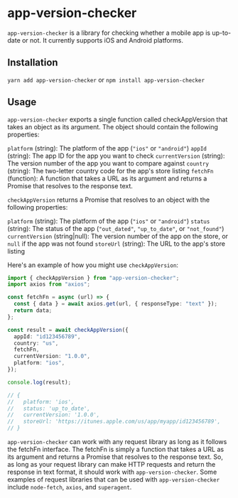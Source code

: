 # app-version-checker

`app-version-checker` is a library for checking whether a mobile app is up-to-date or not. It currently supports iOS and Android platforms.

## Installation

`yarn add app-version-checker` or `npm install app-version-checker`

## Usage

`app-version-checker` exports a single function called checkAppVersion that takes an object as its argument. The object should contain the following properties:

`platform` (string): The platform of the app (`"ios"` or `"android"`)
`appId` (string): The app ID for the app you want to check
`currentVersion` (string): The version number of the app you want to compare against
`country` (string): The two-letter country code for the app's store listing
`fetchFn` (function): A function that takes a URL as its argument and returns a Promise that resolves to the response text.

`checkAppVersion` returns a Promise that resolves to an object with the following properties:

`platform` (string): The platform of the app (`"ios"` or `"android"`)
`status` (string): The status of the app (`"out_dated"`, `"up_to_date"`, or `"not_found"`)
`currentVersion` (string|null): The version number of the app on the store, or `null` if the app was not found
`storeUrl` (string): The URL to the app's store listing

Here's an example of how you might use `checkAppVersion`:

```ts
import { checkAppVersion } from "app-version-checker";
import axios from "axios";

const fetchFn = async (url) => {
  const { data } = await axios.get(url, { responseType: "text" });
  return data;
};

const result = await checkAppVersion({
  appId: "id123456789",
  country: "us",
  fetchFn,
  currentVersion: "1.0.0",
  platform: "ios",
});

console.log(result);

// {
//   platform: 'ios',
//   status: 'up_to_date',
//   currentVersion: '1.0.0',
//   storeUrl: 'https://itunes.apple.com/us/app/myapp/id123456789',
// }
```

`app-version-checker` can work with any request library as long as it follows the fetchFn interface. The fetchFn is simply a function that takes a URL as its argument and returns a Promise that resolves to the response text. So, as long as your request library can make HTTP requests and return the response in text format, it should work with `app-version-checker`. Some examples of request libraries that can be used with `app-version-checker` include `node-fetch`, `axios`, and `superagent`.
